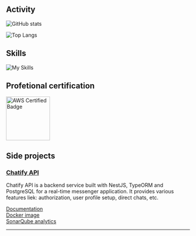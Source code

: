 ## Activity

![GitHub stats](https://github-readme-stats.vercel.app/api?username=vsupruniuk&show=prs_merged,prs_merged_percentage&hide=stars&theme=dark)

![Top Langs](https://github-readme-stats.vercel.app/api/top-langs/?username=vsupruniuk&langs_count=20&theme=dark)

## Skills

![My Skills](https://skillicons.dev/icons?i=ts,js,react,angular,vue,nestjs,postgres,jest,java,spring,python,django,graphql,terraform,aws,docker,githubactions&theme=dark)

## Profetional certification

<a href="https://www.credly.com/badges/1e248230-f08f-4b1a-aff7-7abc82b132ad/public_url" target="_blank" rel="noopener noreferrer">
   <img 
     src="https://images.credly.com/size/220x220/images/00634f82-b07f-4bbd-a6bb-53de397fc3a6/image.png" 
     alt="AWS Certified Badge"
     style="width: 120px; height: 120px;"
   >
</a>

## Side projects

### [Chatify API](https://github.com/vsupruniuk/chatify-api)
Chatify API is a backend service built with NestJS, TypeORM and PostgreSQL for a real-time messenger application. It provides various features liek: authorization, user profile setup, direct chats, etc.

<div>
  <a href="https://documenter.getpostman.com/view/22943255/2sA3duGZ8C" target="_blank" rel="noopener noreferrer">Documentation</a>
</div>

<div>
  <a href="https://hub.docker.com/r/vsupruniuk/chatify-api" target="_blank" rel="noopener noreferrer">Docker image</a> 
</div>

<div>
  <a href="https://sonarcloud.io/summary/overall?id=vsupruniuk_chatify-api&branch=master" target="_blank" rel="noopener noreferrer">SonarQube analytics</a>
</div>

<hr>
